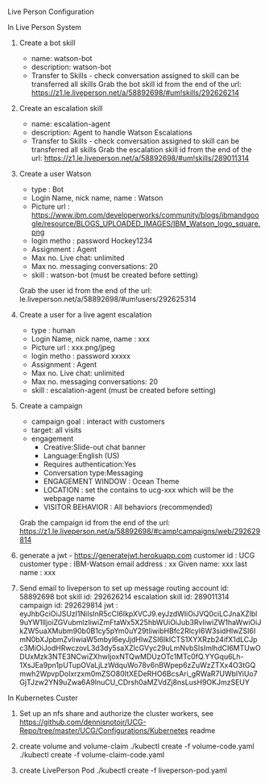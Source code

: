 Live Person Configuration

In Live Person System

1. Create a bot skill
    - name: watson-bot
    - description: watson-bot
    - Transfer to Skills - check conversation assigned to skill can be transferred
         all skills
   Grab the bot skill id from the end of the url: https://z1.le.liveperson.net/a/58892698/#um!skills/292626214

2. Create an escalation skill
    - name: escalation-agent
    - description: Agent to handle Watson Escalations
    - Transfer to Skills - check conversation assigned to skill can be transferred
         all skills
   Grab the escalation skill id from the end of the url: https://z1.le.liveperson.net/a/58892698/#um!skills/289011314


3. Create a user Watson
	- type : Bot
	- Login Name, nick name, name : Watson
	- Picture url : https://www.ibm.com/developerworks/community/blogs/ibmandgoogle/resource/BLOGS_UPLOADED_IMAGES/IBM_Watson_logo_square.png
	- login metho : password Hockey1234
	- Assignment : Agent
	- Max no. Live chat: unlimited
	- Max no. messaging conversations: 20
	- skill : watson-bot (must be created before setting)

	Grab the user id from the end of the url: le.liveperson.net/a/58892698/#um!users/292625314

4. Create a user for a live agent escalation
    - type : human
	- Login Name, nick name, name : xxx
	- Picture url : xxx.png/jpeg
	- login metho : password xxxxx
	- Assignment : Agent
	- Max no. Live chat: unlimited
	- Max no. messaging conversations: 20
	- skill : escalation-agent (must be created before setting)

3. Create a campaign

   - campaign goal : interact with customers
   - target: all visits
   - engagement
     -  Creative:Slide-out chat banner
     - Language:English (US)
     - Requires authentication:Yes
     - Conversation type:Messaging
     - ENGAGEMENT WINDOW : Ocean Theme
     - LOCATION : set the contains to ucg-xxx which will be the webpage name
     - VISITOR BEHAVIOR : All behaviors (recommended)

   Grab the campaign id from the end of the url: https://z1.le.liveperson.net/a/58892698/#camp!campaigns/web/292629814

4. generate a jwt - https://generatejwt.herokuapp.com
      customer id : UCG
      customer type : IBM-Watson
      email address : xx
      Given name: xxx
      last name : xxx

5. Send email to liveperson to set up message routing
      account id: 58892698
      bot skill id: 292626214
      escalation skill id: 289011314
      campaign id: 292629814
      jwt : eyJhbGciOiJSUzI1NiIsInR5cCI6IkpXVCJ9.eyJzdWIiOiJVQ0ciLCJnaXZlbl9uYW1lIjoiZGVubmlzIiwiZmFtaWx5X25hbWUiOiJub3RvIiwiZW1haWwiOiJkZW5uaXMubm90b0B1cy5pYm0uY29tIiwibHBfc2RlcyI6W3sidHlwZSI6ImN0bXJpbmZvIiwiaW5mbyI6eyJjdHlwZSI6IklCTS1XYXRzb24ifX1dLCJpc3MiOiJodHRwczovL3d3dy5saXZlcGVyc29uLmNvbSIsImlhdCI6MTUwODUxMzk3NTE3NCwiZXhwIjoxNTQwMDUzOTc1MTc0fQ.YYGqu6Lh-1XsJEa9pn1pUTupOVaLjLzWdquWo78v6nBWpep6zZuWzZTXx4O3tGQmwh2WpvpDoIxrzxm0mZSO80ItXEDeRHO6BcsAri_gRWaR7UWblYiUo7GjTJzw2YN9uZwa6A9lnuCU_CDrsh0aMZVdZj8nsLusH9OKJmzSEUY

In Kubernetes Custer

1. Set up an nfs share and authorize the cluster workers, see https://github.com/dennisnotojr/UCG-Repo/tree/master/UCG/Configurations/Kubernetes readme

2. create volume and volume-claim
   ./kubectl create -f volume-code.yaml
   ./kubectl create -f volume-claim-code.yaml

3. create LivePerson Pod
   ./kubectl create -f liveperson-pod.yaml

